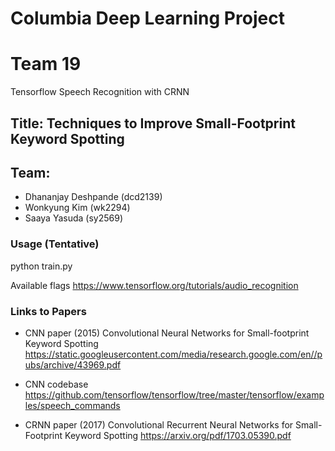 # Columbia Deep Learning Project
# Team 19

Tensorflow Speech Recognition with CRNN

## Title: Techniques to Improve Small-Footprint Keyword Spotting
## Team:
* Dhananjay Deshpande (dcd2139)
* Wonkyung Kim (wk2294)
* Saaya Yasuda (sy2569)

### Usage (Tentative)
python train.py

Available flags https://www.tensorflow.org/tutorials/audio_recognition

### Links to Papers
* CNN paper (2015)
Convolutional Neural Networks for Small-footprint Keyword Spotting
https://static.googleusercontent.com/media/research.google.com/en//pubs/archive/43969.pdf

* CNN codebase
https://github.com/tensorflow/tensorflow/tree/master/tensorflow/examples/speech_commands

* CRNN paper (2017)
Convolutional Recurrent Neural Networks for Small-Footprint Keyword Spotting
https://arxiv.org/pdf/1703.05390.pdf

